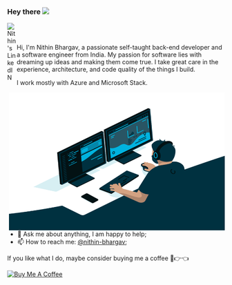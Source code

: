 ### Hey there <img src="https://media.giphy.com/media/hvRJCLFzcasrR4ia7z/giphy.gif" width="25px">
<a href="https://www.linkedin.com/in/nithin-bhargav/">
  <img align="left" alt="Nithin's LinkedIN" width="22px" src="https://raw.githubusercontent.com/peterthehan/peterthehan/master/assets/linkedin.svg" />
</a>

<br />
<br />

Hi, I'm Nithin Bhargav, a passionate self-taught back-end developer and a software engineer from India. My passion for software lies with dreaming up ideas and making them come true. I take great care in the experience, architecture, and code quality of the things I build.

I work mostly with Azure and Microsoft Stack.

  <img align="right" alt="GIF" src="https://github.com/nithinbhargavn/nithinbhargavn/blob/main/code.gif?raw=true" width="500" height="320" />
  
- 💬 Ask me about anything, I am happy to help;
- 📫 How to reach me: [@nithin-bhargav](https://www.linkedin.com/in/nithin-bhargav/);

If you like what I do, maybe consider buying me a coffee 🥺👉👈

<a href="https://www.buymeacoffee.com/nithinbhargav" target="_blank"><img src="https://cdn.buymeacoffee.com/buttons/v2/default-red.png" alt="Buy Me A Coffee" width="150" ></a>




